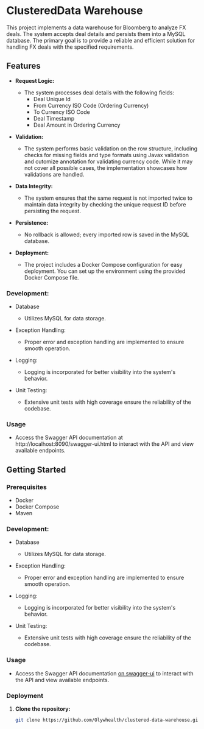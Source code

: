 # ClusteredData Warehouse

This project implements a data warehouse for Bloomberg to analyze FX deals. The system accepts deal details and persists them into a MySQL database. The primary goal is to provide a reliable and efficient solution for handling FX deals with the specified requirements.

## Features

- **Request Logic:**
  - The system processes deal details with the following fields:
    - Deal Unique Id
    - From Currency ISO Code (Ordering Currency)
    - To Currency ISO Code
    - Deal Timestamp
    - Deal Amount in Ordering Currency

- **Validation:**
  - The system performs basic validation on the row structure, including checks for missing fields and type formats using Javax validation and cutomize annotation for validating currency code. While it may not cover all possible cases, the implementation showcases how validations are handled.

- **Data Integrity:**
  - The system ensures that the same request is not imported twice to maintain data integrity by checking the unique request ID before persisting the request.

- **Persistence:**
  - No rollback is allowed; every imported row is saved in the MySQL database.

- **Deployment:**
  - The project includes a Docker Compose configuration for easy deployment. You can set up the environment using the provided Docker Compose file.
 
### Development:
- Database
  - Utilizes MySQL for data storage.

- Exception Handling:
  - Proper error and exception handling are implemented to ensure smooth operation.

- Logging:
  - Logging is incorporated for better visibility into the system's behavior.
 
- Unit Testing:
  - Extensive unit tests with high coverage ensure the reliability of the codebase.
 

### Usage
- Access the Swagger API documentation at http://localhost:8090/swagger-ui.html to interact with the API and view available endpoints.

## Getting Started

### Prerequisites

- Docker
- Docker Compose
- Maven

### Development:
- Database
  - Utilizes MySQL for data storage.

- Exception Handling:
  - Proper error and exception handling are implemented to ensure smooth operation.

- Logging:
  - Logging is incorporated for better visibility into the system's behavior.
 
- Unit Testing:
  - Extensive unit tests with high coverage ensure the reliability of the codebase.
 

### Usage
- Access the Swagger API documentation [on swagger-ui](http://localhost:9090/api/v1/swagger-ui.html) to interact with the API and view available endpoints.

### Deployment

1. **Clone the repository:**

   ```bash
   git clone https://github.com/Olywhealth/clustered-data-warehouse.git
